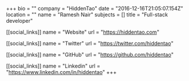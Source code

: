 +++
bio = ""
company = "HiddenTao"
date = "2016-12-16T21:05:07.154Z"
location = ""
name = "Ramesh Nair"
subjects = []
title = "Full-stack developer"

[[social_links]]
  name = "Website"
  url = "https://hiddentao.com"

[[social_links]]
  name = "Twitter"
  url = "https://twitter.com/hiddentao"

[[social_links]]
  name = "GitHub"
  url = "https://github.com/hiddentao"

[[social_links]]
  name = "Linkedin"
  url = "https://www.linkedin.com/in/hiddentao"
+++
